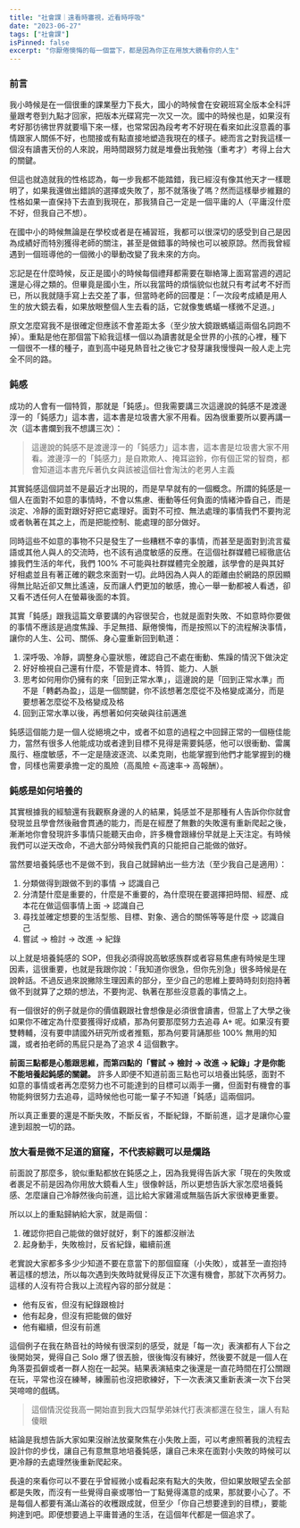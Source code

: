 ```yaml
---
title: "社會課｜遠看時審視，近看時呼吸"
date: "2023-06-27"
tags: ["社會課"]
isPinned: false
excerpt: "你厭倦懊悔的每一個當下，都是因為你正在用放大鏡看你的人生"
---
```

### 前言
我小時候是在一個很重的課業壓力下長大，國小的時候會在安親班寫全版本全科評量跟考卷到九點才回家，把版本光碟寫完一次又一次。國中的時候也是，如果沒有考好那彷彿世界就要塌下來一樣，也常常因為段考考不好現在看來如此沒意義的事情跟家人關係不好，也間接或有點直接地塑造我現在的樣子。總而言之對我這樣一個沒有讀書天份的人來說，用時間跟努力就是堆疊出我勉強（重考才）考得上台大的關鍵。

但這也就造就我的性格認為，每一步我都不能踏錯，我已經沒有像其他天才一樣聰明了，如果我還做出錯誤的選擇或失敗了，那不就落後了嗎？然而這樣舉步維艱的性格如果一直保持下去直到我現在，那我猜自己一定是一個平庸的人（平庸沒什麼不好，但我自己不想）。

在國中小的時候無論是在學校或者是在補習班，我都可以很深切的感受到自己是因為成績好而特別獲得老師的關注，甚至是做錯事的時候也可以被原諒。然而我曾經遇到一個班導他的一個微小的舉動改變了我未來的方向。

忘記是在什麼時候，反正是國小的時候每個禮拜都需要在聯絡簿上面寫當週的週記還是心得之類的。但畢竟是國小生，所以我當時的煩惱貌似也就只有考試考不好而已，所以我就隨手寫上去交差了事，但當時老師的回覆是：「一次段考成績是用人生的放大鏡去看，如果放眼整個人生去看的話，它就像隻螞蟻一樣微不足道。」

原文怎麼寫我不是很確定但應該不會差距太多（至少放大鏡跟螞蟻這兩個名詞跑不掉）。重點是他在那個當下給我這樣一個以為讀書就是全世界的小孩的心裡，種下一個很不一樣的種子，直到高中碰見熱音社之後它才發芽讓我慢慢與一般人走上完全不同的路。

### 鈍感
成功的人會有一個特質，那就是「鈍感」。但我需要講三次這邊說的鈍感不是渡邊淳一的「鈍感力」這本書，這本書是垃圾書大家不用看。因為很重要所以要再講一次（這本書爛到我不想講三次）：

> 這邊說的鈍感不是渡邊淳一的「鈍感力」這本書，這本書是垃圾書大家不用看。渡邊淳一的「鈍感力」是自欺欺人、掩耳盜鈴，你有個正常的智商，都會知道這本書充斥著仇女與該被這個社會淘汰的老男人主義

其實鈍感這個詞並不是最近才出現的，而是早早就有的一個概念。所謂的鈍感是一個人在面對不如意的事情時，不會以焦慮、衝動等任何負面的情緒沖昏自己，而是淡定、冷靜的面對跟好好把它處理好。面對不可控、無法處理的事情我們不要拘泥或者執著在其之上，而是把能控制、能處理的部分做好。

同時這些不如意的事物不只是發生了一些糟糕不幸的事情，而甚至是面對到流言蜚語或其他人與人的交流時，也不該有過度敏感的反應。在這個社群媒體已經徹底佔據我們生活的年代，我們 100% 不可能與社群媒體完全脫離，該學會的是與其好好相處並且有著正確的觀念來面對一切。此時因為人與人的距離由於網路的原因顯得無比貼近卻又無比遙遠，反而讓人們更加的敏感，擔心一舉一動都被人看透，卻又看不透任何人在螢幕後面的本質。

其實「鈍感」跟我這篇文章要講的內容很契合，也就是面對失敗、不如意時你要做的事情不應該是過度焦躁、手足無措、厭倦懊悔，而是按照以下的流程解決事情，讓你的人生、公司、關係、身心靈重新回到軌道：

1. 深呼吸、冷靜，調整身心靈狀態，確認自己不處在衝動、焦躁的情況下做決定
1. 好好檢視自己還有什麼，不管是資本、特質、能力、人脈
1. 思考如何用你仍擁有的來「回到正常水準」，這邊說的是「回到正常水準」而不是「轉虧為盈」，這是一個關鍵，你不該想著怎麼從不及格變成滿分，而是要想著怎麼從不及格變成及格
1. 回到正常水準以後，再想著如何突破與往前邁進

鈍感這個能力是一個人從絕境之中，或者不如意的過程之中回歸正常的一個極佳能力，當然有很多人他能成功或者達到目標不見得是需要鈍感，他可以很衝動、雷厲風行、極度敏感，不一定是隨波逐流、以柔克剛，也能掌握到他們才能掌握到的機會，同樣也需要承擔一定的風險（高風險 ←高速率→ 高報酬）。

### 鈍感是如何培養的
其實根據我的經驗還有我觀察身邊的人的結果，鈍感並不是那種有人告訴你你就會發現並且學會然後融會貫通的能力，而是在經歷了無數的失敗還有重新爬起之後，漸漸地你會發現許多事情只能聽天由命，許多機會跟緣份早就是上天注定。有時候我們可以逆天改命，不過大部分時候我們真的只能把自己能做的做好。

當然要培養鈍感也不是做不到，我自己就歸納出一些方法（至少我自己是適用）：

1. 分類做得到跟做不到的事情 → 認識自己
1. 分清楚什麼是重要的，什麼是不重要的，為什麼現在要選擇把時間、經歷、成本花在做這個事情上面 → 認識自己
1. 尋找並確定想要的生活型態、目標、對象、適合的關係等等是什麼 → 認識自己
1. 嘗試 → 檢討 → 改進 → 紀錄

以上就是培養鈍感的 SOP，但我必須得說高敏感族群或者容易焦慮有時候是生理因素，這很重要，也就是我跟你說：「我知道你很急，但你先別急」很多時候是在說幹話。不過反過來說撇除生理因素的部分，至少自己的思維上要時時刻刻抱持著做不到就算了之類的想法，不要拘泥、執著在那些沒意義的事情之上。

有一個很好的例子就是你的價值觀跟社會想像是必須很會讀書，但當上了大學之後如果你不確定為什麼要獲得好成績，那為何要那麼努力去追尋 A+ 呢。如果沒有要雙轉輔，沒有要申請國外研究所或者推甄，那為何要背誦那些 100% 無用的知識，或者拍老師的馬屁只是為了追求 4 這個數字。

**前面三點都是心態跟思維，而第四點的「嘗試 → 檢討 → 改進 → 紀錄」才是你能不能培養起鈍感的關鍵。** 許多人即便不知道前面三點也可以培養出鈍感，面對不如意的事情或者再怎麼努力也不可能達到的目標可以兩手一攤，但面對有機會的事物能夠很努力去追尋，這時候他也可能一輩子不知道「鈍感」這兩個詞。

所以真正重要的還是不斷失敗，不斷反省，不斷紀錄，不斷前進，這才是讓你心靈達到超脫一切的路。

### 放大看是微不足道的窟窿，不代表綜觀可以是爛路
前面說了那麼多，貌似重點都放在鈍感之上，因為我覺得告訴大家「現在的失敗或者裹足不前是因為你用放大鏡看人生」很像幹話，所以更想告訴大家怎麼培養鈍感、怎麼讓自己冷靜然後向前進，這比給大家雞湯或無腦告訴大家很棒更重要。

所以以上的重點歸納給大家，就是兩個：

1. 確認你把自己能做的做好就好，剩下的誰都沒辦法
1. 起身動手，失敗檢討，反省紀錄，繼續前進

老實說大家都多多少少知道不要在意當下的那個窟窿（小失敗），或甚至一直抱持著這樣的想法，所以每次遇到失敗時就覺得反正下次還有機會，那就下次再努力。這樣的人沒有符合我以上流程內容的部分就是：

- 他有反省，但沒有紀錄跟檢討
- 他有起身，但沒有把能做的做好
- 他有繼續，但沒有前進

這個例子在我在熱音社的時候有很深刻的感受，就是「每一次」表演都有人下台之後開始哭，覺得自己 Solo 爆了很丟臉，很後悔沒有練好，然後要不就是一個人在角落耍孤僻或者一群人抱在一起哭。結果表演結束之後還是一直花時間在打公關跟在玩，平常也沒在練琴，練團前也沒把歌練好，下一次表演又重新表演一次下台哭哭啼啼的戲碼。

> 這個情況從我高一開始直到我大四幫學弟妹代打表演都還在發生，讓人有點傻眼

結論是我想告訴大家如果沒辦法放棄聚焦在小失敗上面，可以考慮照著我的流程去設計你的步伐，讓自己有意無意地培養鈍感，讓自己未來在面對小失敗的時候可以更冷靜的去處理然後重新爬起來。

長遠的來看你可以不要在乎曾經微小或看起來有點大的失敗，但如果放眼望去全部都是失敗，而沒有一些覺得自豪或哪怕一丁點覺得滿意的成果，那就要小心了。不是每個人都要有滿山滿谷的收穫跟成就，但至少「你自己想要達到的目標」，要能夠達到吧。即便想要過上平庸普通的生活，在這個年代都是一個追求了。